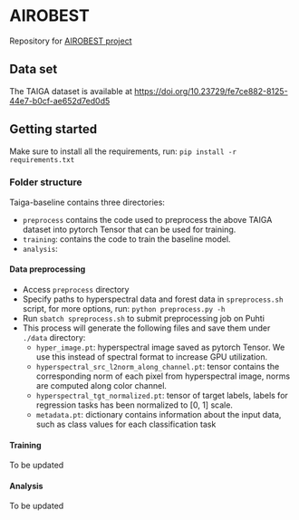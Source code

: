 # AIROBEST
Repository for [AIROBEST project](https://sensillence.github.io/AIROBEST/)

## Data set
The TAIGA dataset is available at https://doi.org/10.23729/fe7ce882-8125-44e7-b0cf-ae652d7ed0d5

## Getting started
Make sure to install all the requirements, run: `pip install -r requirements.txt`

### Folder structure
Taiga-baseline contains three directories:
- `preprocess` contains the code used to preprocess the above TAIGA dataset into pytorch Tensor that can be used for training. 
- `training`: contains the code to train the baseline model.
- `analysis`:

#### Data preprocessing
- Access `preprocess` directory
- Specify paths to hyperspectral data and forest data in `spreprocess.sh` script, for more options, run: `python preprocess.py -h`
- Run `sbatch spreprocess.sh` to submit preprocessing job on Puhti
- This process will generate the following files and save them under `./data` directory:
    * `hyper_image.pt`: hyperspectral image saved as pytorch Tensor. We use this instead of spectral format to increase GPU utilization.
    * `hyperspectral_src_l2norm_along_channel.pt`: tensor contains the corresponding norm of each pixel from hyperspectral image, norms are computed along color channel.
    * `hyperspectral_tgt_normalized.pt`: tensor of target labels, labels for regression tasks has been normalized to [0, 1] scale.
    * `metadata.pt`: dictionary contains information about the input data, such as class values for each classification task


#### Training
To be updated


#### Analysis
To be updated
